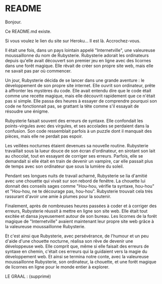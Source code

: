 # README

Bonjour.

Ce README.md existe.

Si vous voulez le lien du site sur Heroku... Il est là. Accrochez-vous.

Il était une fois, dans un pays lointain appelé "Internetville", une valeureuse moussaillonne du nom de Rubysterie. Rubysterie adorait les ordinateurs depuis qu'elle avait découvert son premier jeu en ligne avec des licornes dans une forêt magique. Elle rêvait de créer son propre site web, mais elle ne savait pas par où commencer.

Un jour, Rubysterie décida de se lancer dans une grande aventure : le développement de son propre site internet. Elle ouvrit son ordinateur, prête à affronter les mystères du code. Elle avait entendu dire que le code était comme une recette magique, mais elle découvrit rapidement que ce n'était pas si simple. Elle passa des heures à essayer de comprendre pourquoi son code ne fonctionnait pas, se grattant la tête comme s'il essayait de résoudre une énigme.

Rubysterie faisait souvent des erreurs de syntaxe. Elle confondait les points-virgules avec des virgules, et ses accolades se perdaient dans la confusion. Son code ressemblait parfois à un puzzle dont il manquait des pièces, mais elle ne perdait pas espoir.

Les veillées nocturnes étaient devenues sa nouvelle routine. Rubysterie travaillait sous la lueur douce de son écran d'ordinateur, en sirotant son lait au chocolat, tout en essayant de corriger ses erreurs. Parfois, elle se demandait si elle était en train de devenir un vampire, car elle passait plus de temps avec son ordinateur que sous la lumière du soleil.

Pendant ses longues nuits de travail acharné, Rubysterie se lia d'amitié avec une chouette qui vivait sur son rebord de fenêtre. La chouette lui donnait des conseils sages comme "Hou-hou, vérifie ta syntaxe, hou-hou" et "Hou-hou, ne te décourage pas, hou-hou". Rubysterie trouvait cela très rassurant d'avoir une amie à plumes pour la soutenir.

Finalement, après de nombreuses heures passées à coder et à corriger des erreurs, Rubysterie réussit à mettre en ligne son site web. Elle était tout excitée et dansa joyeusement autour de son bureau. Les licornes de la forêt magique de "Internetville" avaient maintenant leur propre site web grâce à la valeureuse moussaillonne Rubysterie.

Et c'est ainsi que Rubysterie, avec persévérance, de l'humour et un peu d'aide d'une chouette nocturne, réalisa son rêve de devenir une développeuse web. Elle comprit que, même si elle faisait des erreurs de syntaxe en chemin, c'était ces erreurs qui la guidaient vers la magie du développement web. Et ainsi se termina notre conte, avec la valeureuse moussaillonne Rubysterie, son ordinateur, la chouette, et une forêt magique de licornes en ligne pour le monde entier à explorer.

LE GRAAL : (supprimé)